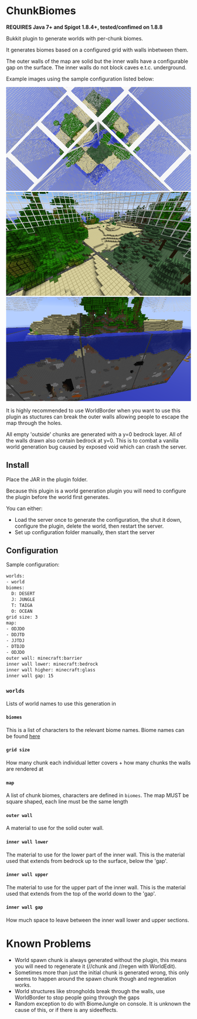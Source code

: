 ChunkBiomes
===========

__REQUIRES Java 7+ and Spigot 1.8.4+, tested/confimed on 1.8.8__

Bukkit plugin to generate worlds with per-chunk biomes.

It generates biomes based on a configured grid with walls inbetween them. 

The outer walls of the map are solid but the inner walls have a configurable gap on the surface. The inner walls do not
block caves e.t.c. underground.

Example images using the sample configuration listed below:

![Chunk Split](images/chunk-split.png)
![Surface](images/surface.png)
![Walls](images/walls.png)

It is highly recommended to use WorldBorder when you want to use this plugin as stuctures can break the outer walls
allowing people to escape the map through the holes.

All empty 'outside' chunks are generated with a y=0 bedrock layer. All of the walls drawn also contain bedrock at y=0. 
This is to combat a vanilla world generation bug caused by exposed void which can crash the server.

## Install

Place the JAR in the plugin folder. 

Because this plugin is a world generation plugin you will need to configure the plugin before the world first generates.

You can either:

- Load the server once to generate the configuration, the shut it down, configure the plugin, delete the world, then restart the server.
- Set up configuration folder manually, then start the server

## Configuration

Sample configuration:

```
worlds:
- world
biomes:
  D: DESERT
  J: JUNGLE
  T: TAIGA
  O: OCEAN
grid size: 3
map:
- ODJDO
- DDJTD
- JJTDJ
- DTDJD
- ODJDO
outer wall: minecraft:barrier
inner wall lower: minecraft:bedrock
inner wall higher: minecraft:glass
inner wall gap: 15
```

### `worlds`

Lists of world names to use this generation in

#### `biomes`

This is a list of characters to the relevant biome names. Biome names can be found [here](https://hub.spigotmc.org/javadocs/bukkit/org/bukkit/block/Biome.html)

#### `grid size`

How many chunk each individual letter covers + how many chunks the walls are rendered at

#### `map`

A list of chunk biomes, characters are defined in `biomes`. The map MUST be square shaped, each line must be the same length

#### `outer wall`

A material to use for the solid outer wall.

#### `inner wall lower`

The material to use for the lower part of the inner wall. This is the material used that extends from bedrock up to the
surface, below the 'gap'.

#### `inner wall upper`

The material to use for the upper part of the inner wall. This is the material used that extends from the top of the world
down to the 'gap'.

#### `inner wall gap`

How much space to leave between the inner wall lower and upper sections.

# Known Problems

- World spawn chunk is always generated without the plugin, this means you will need to regenerate it (//chunk and //regen with WorldEdit).
- Sometimes more than just the initial chunk is generated wrong, this only seems to happen around the spawn chunk though and regneration works.
- World structures like strongholds break through the walls, use WorldBorder to stop people going through the gaps
- Random exception to do with BiomeJungle on console. It is unknown the cause of this, or if there is any sideeffects.
